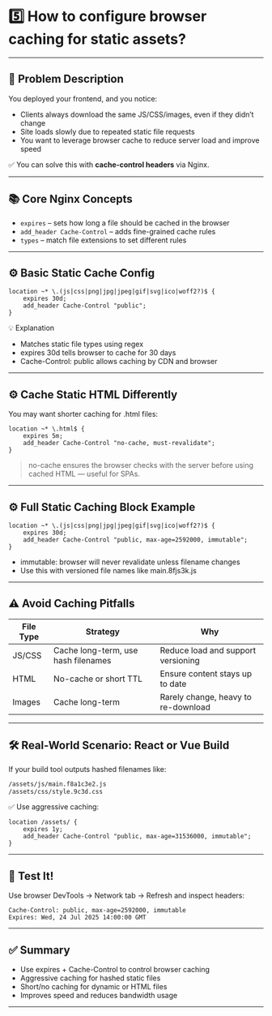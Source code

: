# 5️⃣ How to configure browser caching for static assets?

---

## 🧩 Problem Description

You deployed your frontend, and you notice:

- Clients always download the same JS/CSS/images, even if they didn’t change
- Site loads slowly due to repeated static file requests
- You want to leverage browser cache to reduce server load and improve speed

✅ You can solve this with **cache-control headers** via Nginx.

---

## 📚 Core Nginx Concepts

- `expires` – sets how long a file should be cached in the browser
- `add_header Cache-Control` – adds fine-grained cache rules
- `types` – match file extensions to set different rules

---

## ⚙️ Basic Static Cache Config

```nginx
location ~* \.(js|css|png|jpg|jpeg|gif|svg|ico|woff2?)$ {
    expires 30d;
    add_header Cache-Control "public";
}
```

💡 Explanation

- Matches static file types using regex
- expires 30d tells browser to cache for 30 days
- Cache-Control: public allows caching by CDN and browser

---

## ⚙️ Cache Static HTML Differently

You may want shorter caching for .html files:

```nginx
location ~* \.html$ {
    expires 5m;
    add_header Cache-Control "no-cache, must-revalidate";
}
```

> no-cache ensures the browser checks with the server before using cached HTML — useful for SPAs.

---

## ⚙️ Full Static Caching Block Example

```nginx
location ~* \.(js|css|png|jpg|jpeg|gif|svg|ico|woff2?)$ {
    expires 30d;
    add_header Cache-Control "public, max-age=2592000, immutable";
}
```

- immutable: browser will never revalidate unless filename changes
- Use this with versioned file names like main.8fjs3k.js

---

## ⚠️ Avoid Caching Pitfalls

| File Type | Strategy                            | Why                                 |
| --------- | ----------------------------------- | ----------------------------------- |
| JS/CSS    | Cache long-term, use hash filenames | Reduce load and support versioning  |
| HTML      | No-cache or short TTL               | Ensure content stays up to date     |
| Images    | Cache long-term                     | Rarely change, heavy to re-download |

---

## 🛠️ Real-World Scenario: React or Vue Build

If your build tool outputs hashed filenames like:

```bash
/assets/js/main.f8a1c3e2.js
/assets/css/style.9c3d.css
```

✅ Use aggressive caching:

```nginx
location /assets/ {
    expires 1y;
    add_header Cache-Control "public, max-age=31536000, immutable";
}
```

---

## 🧪 Test It!

Use browser DevTools → Network tab → Refresh and inspect headers:

```http
Cache-Control: public, max-age=2592000, immutable
Expires: Wed, 24 Jul 2025 14:00:00 GMT
```

---

## ✅ Summary

- Use expires + Cache-Control to control browser caching
- Aggressive caching for hashed static files
- Short/no caching for dynamic or HTML files
- Improves speed and reduces bandwidth usage

---
